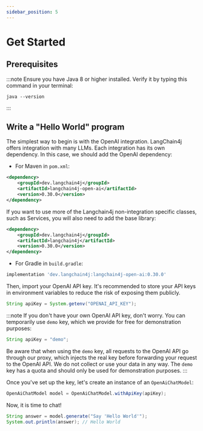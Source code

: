 ```yaml
---
sidebar_position: 5
---
```


# Get Started

## Prerequisites
:::note
Ensure you have Java 8 or higher installed. Verify it by typing this command in your terminal:
```shell
java --version
```
:::

## Write a "Hello World" program

The simplest way to begin is with the OpenAI integration.
LangChain4j offers integration with many LLMs.
Each integration has its own dependency.
In this case, we should add the OpenAI dependency:

- For Maven in `pom.xml`:
```xml
<dependency>
    <groupId>dev.langchain4j</groupId>
    <artifactId>langchain4j-open-ai</artifactId>
    <version>0.30.0</version>
</dependency>
```
If you want to use more of the Langchain4j non-integration specific classes, such as Services, you will also need to add 
the base library:

```xml
<dependency>
    <groupId>dev.langchain4j</groupId>
    <artifactId>langchain4j</artifactId>
    <version>0.30.0</version>
</dependency>
```

- For Gradle in `build.gradle`:
```groovy
implementation 'dev.langchain4j:langchain4j-open-ai:0.30.0'
```

Then, import your OpenAI API key.
It's recommended to store your API keys in environment variables to reduce the risk of exposing them publicly.
```java
String apiKey = System.getenv("OPENAI_API_KEY");
```
:::note
If you don't have your own OpenAI API key, don't worry.
You can temporarily use `demo` key, which we provide for free for demonstration purposes:
```java
String apiKey = "demo";
```
Be aware that when using the `demo` key, all requests to the OpenAI API go through our proxy,
which injects the real key before forwarding your request to the OpenAI API.
We do not collect or use your data in any way.
The `demo` key has a quota and should only be used for demonstration purposes.
:::

Once you've set up the key, let's create an instance of an `OpenAiChatModel`:
```java
OpenAiChatModel model = OpenAiChatModel.withApiKey(apiKey);
```
Now, it is time to chat!
```java
String answer = model.generate("Say 'Hello World'");
System.out.println(answer); // Hello World
```
